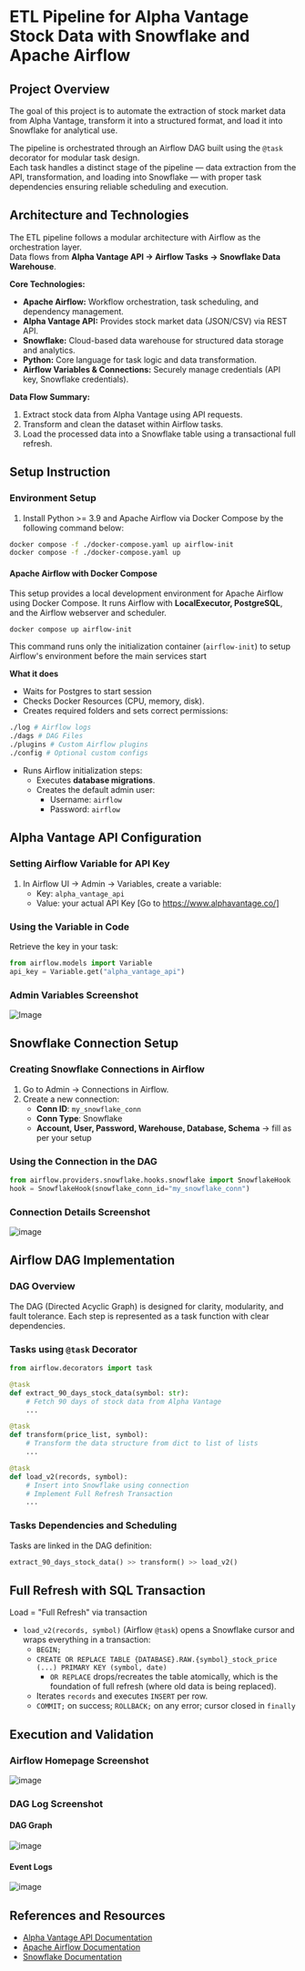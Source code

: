 # ETL Pipeline for Alpha Vantage Stock Data with Snowflake and Apache Airflow

## Project Overview

The goal of this project is to automate the extraction of stock market data from Alpha Vantage, transform it into a structured format, and load it into Snowflake for analytical use.

The pipeline is orchestrated through an Airflow DAG built using the `@task` decorator for modular task design.  
Each task handles a distinct stage of the pipeline — data extraction from the API, transformation, and loading into Snowflake — with proper task dependencies ensuring reliable scheduling and execution.

## Architecture and Technologies

The ETL pipeline follows a modular architecture with Airflow as the orchestration layer.  
Data flows from **Alpha Vantage API → Airflow Tasks → Snowflake Data Warehouse**.

**Core Technologies:**

- **Apache Airflow:** Workflow orchestration, task scheduling, and dependency management.
- **Alpha Vantage API:** Provides stock market data (JSON/CSV) via REST API.
- **Snowflake:** Cloud-based data warehouse for structured data storage and analytics.
- **Python:** Core language for task logic and data transformation.
- **Airflow Variables & Connections:** Securely manage credentials (API key, Snowflake credentials).

**Data Flow Summary:**

1. Extract stock data from Alpha Vantage using API requests.
2. Transform and clean the dataset within Airflow tasks.
3. Load the processed data into a Snowflake table using a transactional full refresh.

## Setup Instruction

### Environment Setup

1. Install Python >= 3.9 and Apache Airflow via Docker Compose by the following command below:

```bash
docker compose -f ./docker-compose.yaml up airflow-init
docker compose -f ./docker-compose.yaml up
```

#### Apache Airflow with Docker Compose

This setup provides a local development environment for Apache Airflow using Docker Compose.
It runs Airflow with **LocalExecutor, PostgreSQL**, and the Airflow webserver and scheduler.

`docker compose up airflow-init`

This command runs only the initialization container (`airflow-init`) to setup Airflow's environment before the main services start

**What it does**

- Waits for Postgres to start session
- Checks Docker Resources (CPU, memory, disk).
- Creates required folders and sets correct permissions:

```bash
./log # Airflow logs
./dags # DAG Files
./plugins # Custom Airflow plugins
./config # Optional custom configs
```

- Runs Airflow initialization steps:
  - Executes **database migrations**.
  - Creates the default admin user:
    - Username: `airflow`
    - Password: `airflow`

## Alpha Vantage API Configuration

### Setting Airflow Variable for API Key

1. In Airflow UI -> Admin -> Variables, create a variable:
   - Key: `alpha_vantage_api`
   - Value: your actual API Key [Go to https://www.alphavantage.co/]

### Using the Variable in Code

Retrieve the key in your task:

```python
from airflow.models import Variable
api_key = Variable.get("alpha_vantage_api")
```

### Admin Variables Screenshot

![Image](https://raw.githubusercontent.com/aakashvardhan/aakash-airflow-snowflake-dag/main/screenshots/list-variable-airflow.png)

## Snowflake Connection Setup

### Creating Snowflake Connections in Airflow

1. Go to Admin -> Connections in Airflow.
2. Create a new connection:
   - **Conn ID**: `my_snowflake_conn`
   - **Conn Type**: Snowflake
   - **Account, User, Password, Warehouse, Database, Schema** -> fill as per your setup

### Using the Connection in the DAG

```python
from airflow.providers.snowflake.hooks.snowflake import SnowflakeHook
hook = SnowflakeHook(snowflake_conn_id="my_snowflake_conn")
```

### Connection Details Screenshot

![image](https://raw.githubusercontent.com/aakashvardhan/aakash-airflow-snowflake-dag/main/screenshots/connection-credential.png)

## Airflow DAG Implementation

### DAG Overview

The DAG (Directed Acyclic Graph) is designed for clarity, modularity, and fault tolerance. Each step is represented as a task function with clear dependencies.

### Tasks using `@task` Decorator

```python
from airflow.decorators import task

@task
def extract_90_days_stock_data(symbol: str):
    # Fetch 90 days of stock data from Alpha Vantage
    ...

@task
def transform(price_list, symbol):
    # Transform the data structure from dict to list of lists
    ...

@task
def load_v2(records, symbol):
    # Insert into Snowflake using connection
    # Implement Full Refresh Transaction
    ...
```

### Tasks Dependencies and Scheduling

Tasks are linked in the DAG definition:

```python
extract_90_days_stock_data() >> transform() >> load_v2()
```

## Full Refresh with SQL Transaction

Load = "Full Refresh" via transaction

- `load_v2(records, symbol)` (Airflow `@task`) opens a Snowflake cursor and wraps everything in a transaction:
  - `BEGIN;`
  - `CREATE OR REPLACE TABLE {DATABASE}.RAW.{symbol}_stock_price (...) PRIMARY KEY (symbol, date)`
    - `OR REPLACE` drops/recreates the table atomically, which is the foundation of full refresh (where old data is being replaced).
  - Iterates `records` and executes `INSERT` per row.
  - `COMMIT;` on success; `ROLLBACK;` on any error; cursor closed in `finally`

## Execution and Validation

### Airflow Homepage Screenshot

![image](https://raw.githubusercontent.com/aakashvardhan/aakash-airflow-snowflake-dag/main/screenshots/triggered-dag.png)

### DAG Log Screenshot

#### DAG Graph

![image](https://raw.githubusercontent.com/aakashvardhan/aakash-airflow-snowflake-dag/main/screenshots/airflow-dag-graph.png)

#### Event Logs

![image](https://raw.githubusercontent.com/aakashvardhan/aakash-airflow-snowflake-dag/main/screenshots/event-log.png)

## References and Resources

- [Alpha Vantage API Documentation](https://www.alphavantage.co/documentation/)
- [Apache Airflow Documentation](https://airflow.apache.org/docs/)
- [Snowflake Documentation](https://docs.snowflake.com/)
